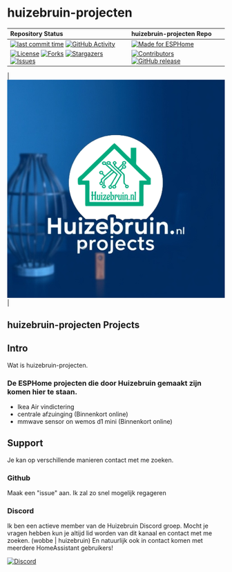 # huizebruin-projecten

| Repository Status | huizebruin-projecten Repo |
| :--- | :--- |
|  [![last commit time][github-last-commit]][github-master] [![GitHub Activity][commits-shield]][commits] |  [![Made for ESPHome](https://img.shields.io/badge/Made_for-ESPHome-black?logo=esphome)](https://esphome.io) |
| [![License][license-shield]](LICENSE) [![Forks][forks-shield]][forks-url] [![Stargazers][stars-shield]][stars-url] [![Issues][issues-shield]][issues-url] | [![Contributors][contributors-shield]][contributors-url] [![GitHub release](https://img.shields.io/github/release/huizebruin/huizebruin-projecten.svg)](https://GitHub.com/huizebruin/huizebruin-projecten/releases)


|  ![huizebruin-projectenlogo](./static/assets/huizebruin-projects.png) |

## huizebruin-projecten Projects

<!-- @import "[TOC]" {cmd="toc" depthFrom=1 depthTo=6 orderedList=false} -->

## Intro

Wat is huizebruin-projecten.

### De ESPHome projecten die door Huizebruin gemaakt zijn komen hier te staan.


* Ikea Air vindictering
* centrale afzuinging (Binnenkort online)
* mmwave sensor on wemos d1 mini (Binnenkort online)


## Support

Je kan op verschillende manieren contact met me zoeken.

### Github

Maak een "issue" aan. Ik zal zo snel mogelijk regageren

### Discord

Ik ben een actieve member van de Huizebruin Discord groep. Mocht je vragen hebben kun je altijd lid worden van dit kanaal en contact met me zoeken. (wobbe | huizebruin)
En natuurlijk ook in contact komen met meerdere HomeAssistant gebruikers!

[![Discord][discord-shield]][discord]


[commits-shield]: https://img.shields.io/github/commit-activity/m/huizebruin/huizebruin-projecten.svg
[discord]: https://discord.gg/hKPgwWNHwH
[discord-shield]: https://img.shields.io/discord/723629686093119650.svg?logo=discord&color=7289da
[commits]: https://github.com/huizebruin/huizebruin-projecten/commits/main
[github-last-commit]: https://img.shields.io/github/last-commit/huizebruin/huizebruin-projecten.svg?style=plasticr
[github-master]: https://github.com/huizebruin/huizebruin-projecten/commits/main
[license-shield]: https://img.shields.io/github/license/huizebruin/huizebruin-projecten.svg
[contributors-url]: https://github.com/huizebruin/huizebruin-projecten/graphs/contributors
[contributors-shield]: https://img.shields.io/github/contributors/huizebruin/huizebruin-projecten.svg
[forks-shield]: https://img.shields.io/github/forks/huizebruin/huizebruin-projecten.svg
[forks-url]: https://github.com/huizebruin/huizebruin-projecten/network/members
[stars-shield]: https://img.shields.io/github/stars/huizebruin/huizebruin-projecten.svg
[stars-url]: https://github.com/huizebruin/huizebruin-projecten/stargazers
[issues-shield]: https://img.shields.io/github/issues/huizebruin/huizebruin-projecten.svg
[issues-url]: https://github.com/huizebruin/huizebruin-projecten/issues
